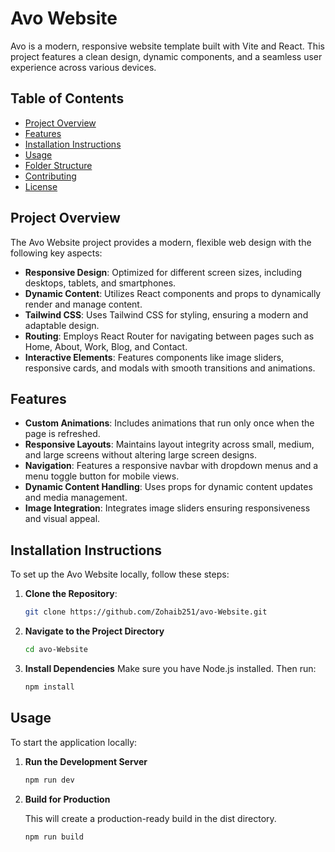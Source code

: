 # Avo Website

Avo is a modern, responsive website template built with Vite and React. This project features a clean design, dynamic components, and a seamless user experience across various devices.

## Table of Contents

- [Project Overview](#project-overview)
- [Features](#features)
- [Installation Instructions](#installation-instructions)
- [Usage](#usage)
- [Folder Structure](#folder-structure)
- [Contributing](#contributing)
- [License](#license)

## Project Overview

The Avo Website project provides a modern, flexible web design with the following key aspects:

- **Responsive Design**: Optimized for different screen sizes, including desktops, tablets, and smartphones.
- **Dynamic Content**: Utilizes React components and props to dynamically render and manage content.
- **Tailwind CSS**: Uses Tailwind CSS for styling, ensuring a modern and adaptable design.
- **Routing**: Employs React Router for navigating between pages such as Home, About, Work, Blog, and Contact.
- **Interactive Elements**: Features components like image sliders, responsive cards, and modals with smooth transitions and animations.

## Features

- **Custom Animations**: Includes animations that run only once when the page is refreshed.
- **Responsive Layouts**: Maintains layout integrity across small, medium, and large screens without altering large screen designs.
- **Navigation**: Features a responsive navbar with dropdown menus and a menu toggle button for mobile views.
- **Dynamic Content Handling**: Uses props for dynamic content updates and media management.
- **Image Integration**: Integrates image sliders ensuring responsiveness and visual appeal.

## Installation Instructions

To set up the Avo Website locally, follow these steps:

1. **Clone the Repository**:

   ```bash
   git clone https://github.com/Zohaib251/avo-Website.git

2. **Navigate to the Project Directory**

   ```bash
   cd avo-Website

3. **Install Dependencies**
   Make sure you have Node.js installed. Then run:
   ```bash
   npm install

## Usage

To start the application locally:

1. **Run the Development Server**

   ```bash
   npm run dev

2. **Build for Production**
   
   This will create a production-ready build in the dist directory.
   ```bash
   npm run build


